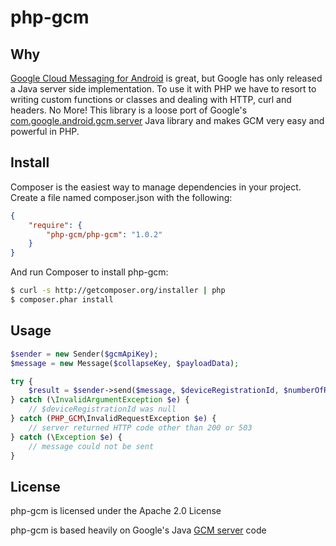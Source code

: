 # php-gcm

Why
--------
[Google Cloud Messaging for Android](http://developer.android.com/google/gcm/index.html) is great, but Google has 
only released a Java server side implementation. To use it with PHP we have to resort to writing custom functions or 
classes and dealing with HTTP, curl and headers. No More! This library is a loose port of Google's 
[com.google.android.gcm.server](http://developer.android.com/reference/com/google/android/gcm/server/package-summary.html)
Java library and makes GCM very easy and powerful in PHP.

Install
---------
Composer is the easiest way to manage dependencies in your project. Create a file named composer.json with the following:

```json
{
    "require": {
        "php-gcm/php-gcm": "1.0.2"
    }
}
```

And run Composer to install php-gcm:

```bash
$ curl -s http://getcomposer.org/installer | php
$ composer.phar install
```

Usage
-------
```php
$sender = new Sender($gcmApiKey);
$message = new Message($collapseKey, $payloadData);

try {
    $result = $sender->send($message, $deviceRegistrationId, $numberOfRetryAttempts);
} catch (\InvalidArgumentException $e) {
    // $deviceRegistrationId was null
} catch (PHP_GCM\InvalidRequestException $e) {
    // server returned HTTP code other than 200 or 503
} catch (\Exception $e) {
    // message could not be sent
}
```

License
--------
php-gcm is licensed under the Apache 2.0 License

php-gcm is based heavily on Google's Java [GCM server](http://developer.android.com/reference/com/google/android/gcm/server/package-summary.html) code

